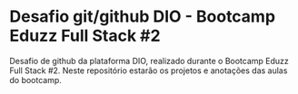 # Desafio git/github DIO - Bootcamp Eduzz Full Stack #2
Desafio de github da plataforma DIO, realizado durante o Bootcamp Eduzz Full Stack #2. Neste repositório estarão os projetos e anotações das aulas do bootcamp.
